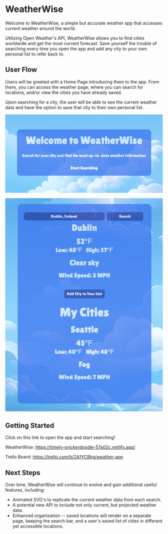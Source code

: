 # WeatherWise

Welcome to WeatherWise, a simple but accurate weather app that accesses current weather around the world. 

Utilizing Open Weather's API, WeatherWise allows you to find cities worldwide and get the most current forecast. Save yourself the trouble of searching every time you open the app and add any city to your own personal list to refer back to.

## User Flow

Users will be greeted with a Home Page introducing them to the app. From there, you can access the weather page, where you can search for locations, and/or view the cities you have already saved. 

Upon searching for a city, the user will be able to see the current weather data and have the option to save that city to their own personal list.

![](./src/assets/Home-page.png)

![](./src/assets/Search-page.png)

## Getting Started 

Click on this link to open the app and start searching!

WeatherWise: https://timely-snickerdoodle-57a02c.netlify.app/ 

Trello Board: https://trello.com/b/2A1YCBkg/weather-app 

## Next Steps


Over time, WeatherWise will continue to evolve and gain additional useful features, including:

- Animated SVG's to replicate the current weather data from each search.
- A potential new API to include not only current, but projected weather data. 
- Enhanced organization -- saved locations will render on a separate page, keeping the search bar, and a user's saved list of cities in different yet accessible locations.
